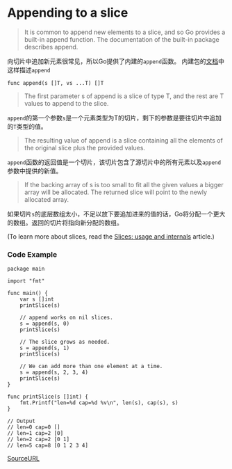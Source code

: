 # Appending to a slice

> It is common to append new elements to a slice, and so Go provides a built-in append function. The documentation of the built-in package describes append.

向切片中追加新元素很常见，所以Go提供了内建的`append`函数。 内建包的[文档](https://golang.org/pkg/builtin/#append)中这样描述`append`

```
func append(s []T, vs ...T) []T
```

> The first parameter s of append is a slice of type T, and the rest are T values to append to the slice.

`append`的第一个参数`s`是一个元素类型为T的切片，剩下的参数是要往切片中追加的`T`类型的值。

> The resulting value of append is a slice containing all the elements of the original slice plus the provided values.

`append`函数的返回值是一个切片，该切片包含了源切片中的所有元素以及`append`参数中提供的新值。

> If the backing array of s is too small to fit all the given values a bigger array will be allocated. The returned slice will point to the newly allocated array.

如果切片`s`的底层数组太小，不足以放下要追加进来的值的话，Go将分配一个更大的数组。返回的切片将指向新分配的数组。

(To learn more about slices, read the [Slices: usage and internals](https://blog.golang.org/go-slices-usage-and-internals) article.)

### Code Example

```
package main

import "fmt"

func main() {
	var s []int
	printSlice(s)

	// append works on nil slices.
	s = append(s, 0)
	printSlice(s)

	// The slice grows as needed.
	s = append(s, 1)
	printSlice(s)

	// We can add more than one element at a time.
	s = append(s, 2, 3, 4)
	printSlice(s)
}

func printSlice(s []int) {
	fmt.Printf("len=%d cap=%d %v\n", len(s), cap(s), s)
}

// Output
// len=0 cap=0 []
// len=1 cap=2 [0]
// len=2 cap=2 [0 1]
// len=5 cap=8 [0 1 2 3 4]
```

[SourceURL](https://tour.golang.org/moretypes/15)
